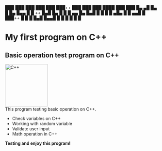 ﻿███ ███ ███ ███ ███  ███++ ███ ███ ███ ████ ███ ███ █▄ ▄█
█▄   █  █▄  █▄▄  █   █  ++ █▄█ █▄  █ █ █ ▄▄ █▄  █▄█ █ █ █
█   ▄█▄ █ █ ▄▄█  █   ███++ █   █ █ █▄█ █▄▄█ █ █ █ █ █   █

# My first program on C++
## Basic operation test program on C++
[<img src='https://cdn.jsdelivr.net/npm/simple-icons@3.0.1/icons/c.svg' alt='C++' weight='140' height='140'>](https://learn.microsoft.com/en-us/cpp/)  
This program testing basic operation on C++.

- Check variables on  C++
- Working with random variable
- Validate user input 
- Math operation in C++

**Testing and enjoy this program!**
